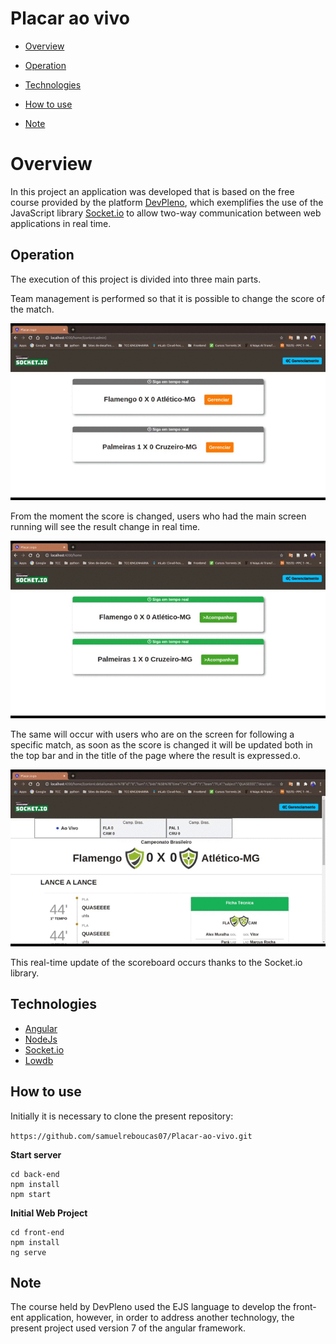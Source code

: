 
# Placar ao vivo

* [Overview](#overview)

* [Operation](#operation)

* [Technologies](#technologies)

* [How to use](#How-to-use)

* [Note](#note)

# Overview

In this project an application was developed that is based on the free course provided by the platform [DevPleno](https://devpleno.com/), which exemplifies the use of the JavaScript library [Socket.io](https://socket.io/) to allow two-way communication between web applications in real time.

## Operation
The execution of this project is divided into three main parts.

Team management is performed so that it is possible to change the score of the match.

![management](https://github.com/samuelreboucas07/Placar-ao-vivo/blob/master/assets/gerenciador.gif)

From the moment the score is changed, users who had the main screen running will see the result change in real time.

![home](https://github.com/samuelreboucas07/Placar-ao-vivo/blob/master/assets/main.gif)

The same will occur with users who are on the screen for following a specific match, as soon as the score is changed it will be updated both in the top bar and in the title of the page where the result is expressed.o.

![details](https://github.com/samuelreboucas07/Placar-ao-vivo/blob/master/assets/detalhes.gif)

This real-time update of the scoreboard occurs thanks to the Socket.io library.

## Technologies

* [Angular](https://angular.io/)
* [NodeJs](https://nodejs.org/en/)
* [Socket.io](https://socket.io/)
* [Lowdb](https://github.com/typicode/lowdb)

## How to use

Initially it is necessary to clone the present repository:

``` https://github.com/samuelreboucas07/Placar-ao-vivo.git ```

**Start server** 
```
cd back-end
npm install 
npm start
```
**Initial Web Project**
```
cd front-end
npm install 
ng serve
```

## Note

The course held by DevPleno used the EJS language to develop the front-ent application, however, in order to address another technology, the present project used version 7 of the angular framework.

